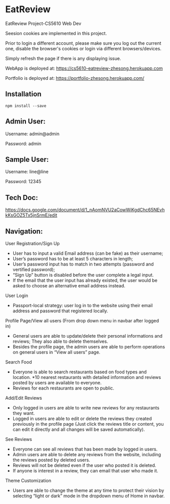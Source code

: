 # EatReview
EatReview Project-CS5610 Web Dev


Seesion cookies are implemented in this project. 

Prior to login a different account, please make sure you log out the current one, disable the browser's cookies or login via different browsers/devices.

Simply refresh the page if there is any displaying issue.
 
 WebApp is deployed at: https://cs5610-eatreview-zhesong.herokuapp.com
 
 Portfolio is deployed at: https://portfolio-zhesong.herokuapp.com/

## Installation

`npm install --save`


## Admin User:
Username: admin@admin

Password: admin

## Sample User:
Username: line@line

Password: 12345

## Tech Doc:
https://docs.google.com/document/d/1_nAomNVU2aCowWiKgdChc65NEvhkKsGOZ5Tx5jnSrmE/edit

## Navigation:
User Registration/Sign Up
*  User has to input a valid Email address (can be fake) as their username;
*  User’s password has to be at least 5 characters in length;
*  User’s password input has to match in two attempts (password and vertified password);
* “Sign Up” button is disabled before the user complete a legal input.
* If the email that the user input has already existed, the user would be asked to choose an alternative email address instead.

User Login
* Passport-local strategy: user log in to the website using their email address and password that registered locally.

Profile Page/View all users (From drop down menu in navbar after logged in)
* General users are able to update/delete their personal informations and reviews; They also able to delete themselves. 
* Besides the profile page, the admin users are able to perform  operations on general users in “View all users” page.

Search Food
* Everyone is able to search restaurants based on food types and location.
*10 nearest restaurants with  detailed information and reviews posted by users are available to everyone.
* Reviews for each restaurants are open to public.

Add/Edit  Reviews
* Only logged in users are able to write new reviews for any restaurants they want.
* Logged in users are able to edit or delete the reviews they created previously in the profile page (Just click the reviews title or content, you can edit it directly and all changes will be saved automatically).

See Reviews
* Everyone can see all reviews that has been made by logged in users.
* Admin users are able to delete any reviews from the website, including the reviews posted by  deleted users.
* Reviews will not be deleted even if the user who posted it is deleted.
* If anyone is interest in a review, they can email that user who made it. 

Theme Customization 
* Users are able to change the theme at any time to protect their vision by selecting  “light or dark” mode in the dropdown menu of Home in navbar.




